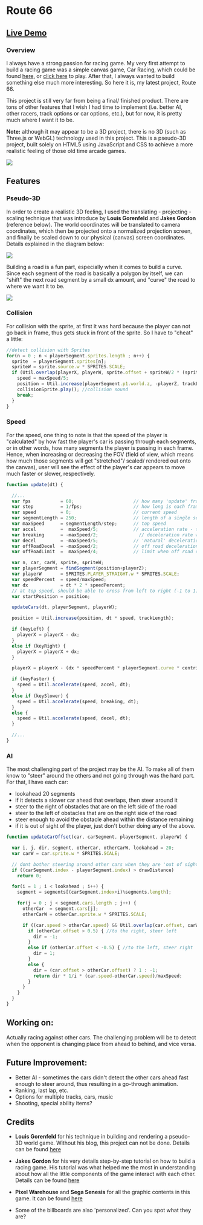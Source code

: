 # Route 66

## [Live Demo](https://trungvuh.github.io/Route66/)

### Overview

I always have a strong passion for racing game. My very first attempt to build a racing game was a simple canvas game, Car Racing, which could be found [here](https://github.com/trungvuh/Racing), or [click here](https://trungvuh.github.io/Racing/) to play. After that, I always wanted to build something else much more interesting. So here it is, my latest project, Route 66.

This project is still very far from being a final/ finished product. There are tons of other features that I wish I had time to implement (i.e. better AI, other racers, track options or car options, etc.), but for now, it is pretty much where I want it to be.

**Note:** although it may appear to be a 3D project, there is no 3D (such as Three.js or WebGL) technology used in this project. This is a pseudo-3D project, built solely on HTML5 using JavaScript and CSS to achieve a more realistic feeling of those old time arcade games.

![](https://github.com/trungvuh/Route66/raw/master/images/intro.gif)

## Features

### Pseudo-3D

In order to create a realistic 3D feeling, I used the translating - projecting - scaling technique that was introduce by **Louis Gorenfeld** and **Jakes Gordon** (reference below). The world coordinates will be translated to camera coordinates, which then be projected onto a normalized projection screen, and finally be scaled down to our physical (canvas) screen coordinates. Details explained in the diagram below:

![](https://github.com/trungvuh/Route66/raw/master/images/equations.png)

Building a road is a fun part, especially when it comes to build a curve. Since each segment of the road is basically a polygon by itself, we can "shift" the next road segment by a small dx amount, and "curve" the road to where we want it to be.

![](https://github.com/trungvuh/Route66/raw/master/images/curves.png)

### Collision

For collision with the sprite, at first it was hard because the player can not go back in frame, thus gets stuck in front of the sprite. So I have to "cheat" a little:

```JavaScript
//detect collision with Sprites
for(n = 0 ; n < playerSegment.sprites.length ; n++) {
  sprite  = playerSegment.sprites[n];
  spriteW = sprite.source.w * SPRITES.SCALE;
  if (Util.overlap(playerX, playerW, sprite.offset + spriteW/2 * (sprite.offset > 0 ? 1 : -1), spriteW)) {
    speed = maxSpeed/5;
    position = Util.increase(playerSegment.p1.world.z, -playerZ, trackLength); // stop in front of sprite (at front of segment)
    collisionSprite.play(); //collision sound
    break;
  }
}
```

### Speed

For the speed, one thing to note is that the speed of the player is "calculated" by how fast the player's car is passing through each segments, or in other words, how many segments the player is passing in each frame. Hence, when increasing or decreasing the FOV (field of view, which means how much those segments will get "stretched"/ scaled/ rendered out onto the canvas), user will see the effect of the player's car appears to move much faster or slower, respectively.

```JavaScript
function update(dt) {

  //...
  var fps           = 60;                      // how many 'update' frames per second
  var step          = 1/fps;                   // how long is each frame (in seconds)
  var speed         = 0;                       // current speed
  var segmentLength = 250;                     // length of a single segment
  var maxSpeed      = segmentLength/step;      // top speed
  var accel         =  maxSpeed/5;             // acceleration rate - tuned until it 'felt' right
  var breaking      = -maxSpeed/2;               // deceleration rate when braking
  var decel         = -maxSpeed/5;             // 'natural' deceleration rate when neither accelerating, nor braking
  var offRoadDecel  = -maxSpeed/2;             // off road deceleration is somewhere in between
  var offRoadLimit  =  maxSpeed/4;             // limit when off road deceleration no longer applies

  var n, car, carW, sprite, spriteW;
  var playerSegment = findSegment(position+playerZ);
  var playerW       = SPRITES.PLAYER_STRAIGHT.w * SPRITES.SCALE;
  var speedPercent  = speed/maxSpeed;
  var dx            = dt * 2 * speedPercent;
  // at top speed, should be able to cross from left to right (-1 to 1) in 1 second
  var startPosition = position;

  updateCars(dt, playerSegment, playerW);

  position = Util.increase(position, dt * speed, trackLength);

  if (keyLeft) {
    playerX = playerX - dx;
  }
  else if (keyRight) {
    playerX = playerX + dx;
  }

  playerX = playerX - (dx * speedPercent * playerSegment.curve * centrifugal);

  if (keyFaster) {
    speed = Util.accelerate(speed, accel, dt);
  }
  else if (keySlower) {
    speed = Util.accelerate(speed, breaking, dt);
  }
  else {
    speed = Util.accelerate(speed, decel, dt);
  }

  //...
}
```  


### AI

The most challenging part of the project may be the AI. To make all of them know to "steer" around the others and not going through was the hard part. For that, I have each car:

  + lookahead 20 segments
  + if it detects a slower car ahead that overlaps, then steer around it
  + steer to the right of obstacles that are on the left side of the road
  + steer to the left of obstacles that are on the right side of the road
  + steer enough to avoid the obstacle ahead within the distance remaining
  + if it is out of sight of the player, just don't bother doing any of the above.

```JavaScript
function updateCarOffset(car, carSegment, playerSegment, playerW) {

  var i, j, dir, segment, otherCar, otherCarW, lookahead = 20;
  var carW = car.sprite.w * SPRITES.SCALE;

  // dont bother steering around other cars when they are 'out of sight' of the player
  if ((carSegment.index - playerSegment.index) > drawDistance)
    return 0;

  for(i = 1 ; i < lookahead ; i++) {
    segment = segments[(carSegment.index+i)%segments.length];

    for(j = 0 ; j < segment.cars.length ; j++) {
      otherCar  = segment.cars[j];
      otherCarW = otherCar.sprite.w * SPRITES.SCALE;

      if ((car.speed > otherCar.speed) && Util.overlap(car.offset, carW, otherCar.offset, otherCarW, 1.2)) {
        if (otherCar.offset > 0.5) { //to the right, steer left
          dir = -1;
        }
        else if (otherCar.offset < -0.5) { //to the left, steer right
          dir = 1;
        }
        else {
          dir = (car.offset > otherCar.offset) ? 1 : -1;
          return dir * 1/i * (car.speed-otherCar.speed)/maxSpeed;
        }
      }
    }
  }
}
```

## Working on:

Actually racing against other cars. The challenging problem will be to detect when the opponent is changing place from ahead to behind, and vice versa.

## Future Improvement:

  + Better AI - sometimes the cars didn't detect the other cars ahead fast enough to steer around, thus resulting in a go-through animation.
  + Ranking, last lap, etc.
  + Options for multiple tracks, cars, music
  + Shooting, special ability items?

## Credits

  + **Louis Gorenfeld** for his technique in building and rendering a pseudo-3D world game. Without his blog, this project can not be done. Details can be found [here](http://www.extentofthejam.com/pseudo/)

  + **Jakes Gordon** for his very details step-by-step tutorial on how to build a racing game. His tutorial was what helped me the most in understanding about how all the little components of the game interact with each other. Details can be found [here](https://codeincomplete.com/posts/javascript-racer-v1-straight/)

  + **Pixel Warehouse** and **Sega Senesis** for all the graphic contents in this game. It can be found [here](http://pixel.garoux.net/?scr=sprites&game_id=44&p=1)

  + Some of the billboards are also 'personalized'. Can you spot what they are?
